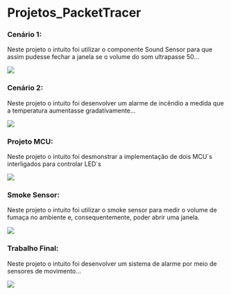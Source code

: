 # Projetos_PacketTracer
<h3>Cenário 1:</h3>
<p>Neste projeto o intuito foi utilizar o componente Sound Sensor para que assim pudesse fechar a janela se o volume do som ultrapasse 50...</p>
<img src="cenario1">

<h3>Cenário 2:</h3>
<p>Neste projeto o intuito foi desenvolver um alarme de incêndio a medida que a temperatura aumentasse gradativamente...</p>
<img src="cenario2">

<h3>Projeto MCU:</h3>
<p>Neste projeto o intuito foi desmonstrar a implementação de dois MCU´s interligados para controlar LED´s</p>
<img src="mcu">

<h3>Smoke Sensor:</h3>
<p>Neste projeto o intuito foi utilizar o smoke sensor para medir o volume de fumaça no ambiente e, consequentemente, poder abrir uma janela.</p>
<img src="smokesensor">

<h3>Trabalho Final:</h3>
<p>Neste projeto o intuito foi desenvolver um sistema de alarme por meio de sensores de movimento...</p>
<img src="trabalhofinal">

